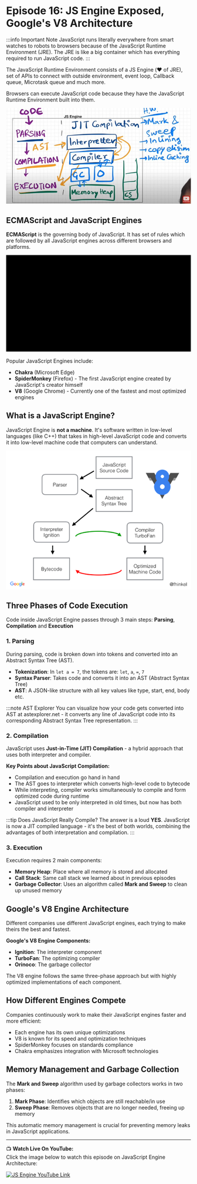 # Episode 16: JS Engine Exposed, Google's V8 Architecture

:::info Important Note
JavaScript runs literally everywhere from smart watches to robots to browsers because of the JavaScript Runtime Environment (JRE). The JRE is like a big container which has everything required to run JavaScript code.
:::

The JavaScript Runtime Environment consists of a JS Engine (❤️ of JRE), set of APIs to connect with outside environment, event loop, Callback queue, Microtask queue and much more.

Browsers can execute JavaScript code because they have the JavaScript Runtime Environment built into them.

![JS Runtime Environment Demo](../../static/img/compilor.jpg)

## ECMAScript and JavaScript Engines

**ECMAScript** is the governing body of JavaScript. It has set of rules which are followed by all JavaScript engines across different browsers and platforms.

![JS Engines Demo](../../static/img/compilor-demo.gif)

Popular JavaScript Engines include:
- **Chakra** (Microsoft Edge)
- **SpiderMonkey** (Firefox) - The first JavaScript engine created by JavaScript's creator himself
- **V8** (Google Chrome) - Currently one of the fastest and most optimized engines

## What is a JavaScript Engine?

JavaScript Engine is **not a machine**. It's software written in low-level languages (like C++) that takes in high-level JavaScript code and converts it into low-level machine code that computers can understand.

![JS Engine Architecture Demo](../../static/img/v8.png)

## Three Phases of Code Execution

Code inside JavaScript Engine passes through 3 main steps: **Parsing**, **Compilation** and **Execution**

### 1. Parsing

During parsing, code is broken down into tokens and converted into an Abstract Syntax Tree (AST).

<!-- ![Parsing Demo](../../static/img/parsing.jpg) -->

- **Tokenization**: In `let a = 7`, the tokens are: `let`, `a`, `=`, `7`
- **Syntax Parser**: Takes code and converts it into an AST (Abstract Syntax Tree)
- **AST**: A JSON-like structure with all key values like type, start, end, body etc.

:::note AST Explorer
You can visualize how your code gets converted into AST at astexplorer.net - it converts any line of JavaScript code into its corresponding Abstract Syntax Tree representation.
:::

### 2. Compilation

JavaScript uses **Just-in-Time (JIT) Compilation** - a hybrid approach that uses both interpreter and compiler.

<!-- ![Compilation Demo](../../static/img/compilation.jpg) -->

**Key Points about JavaScript Compilation:**
- Compilation and execution go hand in hand
- The AST goes to interpreter which converts high-level code to bytecode
- While interpreting, compiler works simultaneously to compile and form optimized code during runtime
- JavaScript used to be only interpreted in old times, but now has both compiler and interpreter

:::tip Does JavaScript Really Compile?
The answer is a loud **YES**. JavaScript is now a JIT compiled language - it's the best of both worlds, combining the advantages of both interpretation and compilation.
:::

### 3. Execution

Execution requires 2 main components:

<!-- ![Execution Demo](../../static/img/execution.jpg) -->

- **Memory Heap**: Place where all memory is stored and allocated
- **Call Stack**: Same call stack we learned about in previous episodes
- **Garbage Collector**: Uses an algorithm called **Mark and Sweep** to clean up unused memory

## Google's V8 Engine Architecture

Different companies use different JavaScript engines, each trying to make theirs the best and fastest.

<!-- ![V8 Architecture Demo](../../static/img/v8arch.jpg) -->

**Google's V8 Engine Components:**
- **Ignition**: The interpreter component
- **TurboFan**: The optimizing compiler
- **Orinoco**: The garbage collector

The V8 engine follows the same three-phase approach but with highly optimized implementations of each component.

<!-- ![V8 Execution Flow Demo](../../static/img/v8flow.jpg) -->

## How Different Engines Compete

Companies continuously work to make their JavaScript engines faster and more efficient:

<!-- ![Engine Competition Demo](../../static/img/enginecomp.jpg) -->

- Each engine has its own unique optimizations
- V8 is known for its speed and optimization techniques
- SpiderMonkey focuses on standards compliance
- Chakra emphasizes integration with Microsoft technologies

## Memory Management and Garbage Collection

The **Mark and Sweep** algorithm used by garbage collectors works in two phases:

<!-- ![Garbage Collection Demo](../../static/img/garbagecollect.jpg) -->

1. **Mark Phase**: Identifies which objects are still reachable/in use
2. **Sweep Phase**: Removes objects that are no longer needed, freeing up memory

This automatic memory management is crucial for preventing memory leaks in JavaScript applications.

---

📺 **Watch Live On YouTube:**  
Click the image below to watch this episode on JavaScript Engine Architecture:

[![JS Engine YouTube Link](https://img.youtube.com/vi/2WJL19wDH68/0.jpg)](https://www.youtube.com/watch?v=2WJL19wDH68&ab_channel=AkshaySaini)